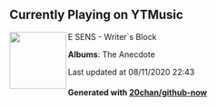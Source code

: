## Currently Playing on YTMusic

[<img align="left" width="100" src="https://lh3.googleusercontent.com/pg4XMQDQmIFgjHtM-pADE5URrjIoTsjEZbtnt1rVeVe0beRBZD4cCKUQkVCNI6RaOFd1dmNesIW6R9g">](https://music.youtube.com/channel/UCbP8UpoUxoYPpk1E0MNFYPw)

E SENS - Writer`s Block

**Albums**: The Anecdote

Last updated at 08/11/2020 22:43

#### Generated with [20chan/github-now](https://github.com/20chan/github-now)


<!--
**20chan/20chan** is a ✨ _special_ ✨ repository because its `README.md` (this file) appears on your GitHub profile.

Here are some ideas to get you started:

- 🔭 I’m currently working on ...
- 🌱 I’m currently learning ...
- 👯 I’m looking to collaborate on ...
- 🤔 I’m looking for help with ...
- 💬 Ask me about ...
- 📫 How to reach me: ...
- 😄 Pronouns: ...
- ⚡ Fun fact: ...
-->
